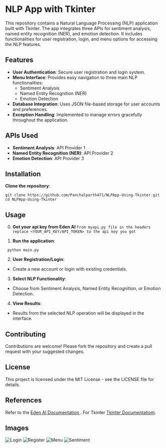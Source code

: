 # NLP App with Tkinter

This repository contains a Natural Language Processing (NLP) application built with Tkinter. The app integrates three APIs for sentiment analysis, named entity recognition (NER), and emotion detection. It includes functionalities for user registration, login, and menu options for accessing the NLP features.

## Features

- **User Authentication**: Secure user registration and login system.
- **Menu Interface**: Provides easy navigation to three main NLP functionalities:
  - Sentiment Analysis
  - Named Entity Recognition (NER)
  - Emotion Detection
- **Database Integration**: Uses JSON file-based storage for user accounts and preferences.
- **Exception Handling**: Implemented to manage errors gracefully throughout the application.

## APIs Used

- **Sentiment Analysis**: API Provider 1
- **Named Entity Recognition (NER)**: API Provider 2
- **Emotion Detection**: API Provider 3

## Installation

 **Clone the repository**:

    git clone https://github.com/Panchalparth471/NLPApp-Using-Tkinter.git
    cd NLPApp-Using-Tkinter
    

## Usage

0. **Get your api key from Eden AI**
   ``` From myapi.py file in the headers replace <YOUR_API_KEY/API_TOKEN> to the api key you got ```

2. **Run the application**:
  ```
   python main.py
   ```
2. **User Registration/Login**:
- Create a new account or login with existing credentials.

3. **Select NLP Functionality**:
- Choose from Sentiment Analysis, Named Entity Recognition, or Emotion Detection.

4. **View Results**:
- Results from the selected NLP operation will be displayed in the interface.

## Contributing
Contributions are welcome! Please fork the repository and create a pull request with your suggested changes.

## License
This project is licensed under the MIT License - see the LICENSE file for details.

## References
Refer to the [Eden AI Documentation ](https://docs.edenai.co/reference).
For Tkinter [Tkinter Documentatiom](https://docs.python.org/3/library/tkinter.html).


## Images
![Login](https://github.com/Panchalparth471/NLPApp-Using-Tkinter/raw/main/login-image.png)
![Register](https://github.com/Panchalparth471/NLPApp-Using-Tkinter/raw/main/register-image.png)
![Menu](https://github.com/Panchalparth471/NLPApp-Using-Tkinter/raw/main/menu.png)
![Sentiment](https://github.com/Panchalparth471/NLPApp-Using-Tkinter/raw/main/sentiment.png)


